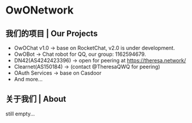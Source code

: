 # OwONetwork

## 我们的项目 | Our Projects
- OwOChat v1.0 -> base on RocketChat, v2.0 is under development.
- OwOBot -> Chat robot for QQ, our group: 1162594679.
- DN42(AS4242423396) -> open for peering at https://theresa.network/
- Clearnet(AS150184) -> (contact @TheresaQWQ for peering)
- OAuth Services -> base on Casdoor
- And more...

## 关于我们 | About
still empty...
